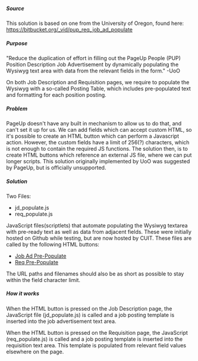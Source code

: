 ##### Source
This solution is based on one from the University of Oregon, found here:
https://bitbucket.org/_vid/pup_req_job_ad_populate

##### Purpose
"Reduce the duplication of effort in filling out the PageUp People (PUP) Position Description Job Advertisement by dynamically populating the Wysiwyg text area with data from the relevant fields in the form." -UoO

On both Job Description and Requisition pages, we require to populate the Wysiwyg with a so-called Posting Table, which includes pre-populated text and formatting for each position posting.

##### Problem
PageUp doesn't have any built in mechanism to allow us to do that, and can't set it up for us.  We can add fields which can accept custom HTML, so it's possible to create an HTML button which can perform a Javascript action.  However, the custom fields have a limit of 256(?) characters, which is not enough to contain the required JS functions. The solution then, is to create HTML buttons which reference an external JS file, where we can put longer scripts.  This solution originally implemented by UoO was suggested by PageUp, but is officially unsupported.

##### Solution
Two Files: 
- jd_populate.js
- req_populate.js

JavaScript files(scriptlets) that automate populating the Wysiwyg textarea with pre-ready text as well as data from adjacent fields.  These were initially hosted on Github while testing, but are now hosted by CUIT.
These files are called by the following HTML buttons: 
- <a href="#" onclick="javascript: void(z=document.body.appendChild(document.createElement('script'))); void(z.language='javascript'); void(z.type='text/javascript'); void(z.id='pup-req-pop'); void(z.src='https://columbiahr.github.io/pup_populate/jd_populate.js'); return false;">Job Ad Pre-Populate</a>
- <a href="#" onclick="javascript: void(z=document.body.appendChild(document.createElement('script'))); void(z.language='javascript'); void(z.type='text/javascript'); void(z.id='pup-req-pop'); void(z.src='https://columbiahr.github.io/pup_populate/req_populate.js'); return false;">Req Pre-Populate</a>

The URL paths and filenames should also be as short as possible to stay within the field character limit.

##### How it works
When the HTML button is pressed on the Job Description page, the JavaScript file (jd_populate.js) is called and a job posting template is inserted into the job advertisement text area.

When the HTML button is pressed on the Requisition page, the JavaScript (req_populate.js) is called and a job posting template is inserted into the requisition text area. This template is populated from relevant field values elsewhere on the page.
